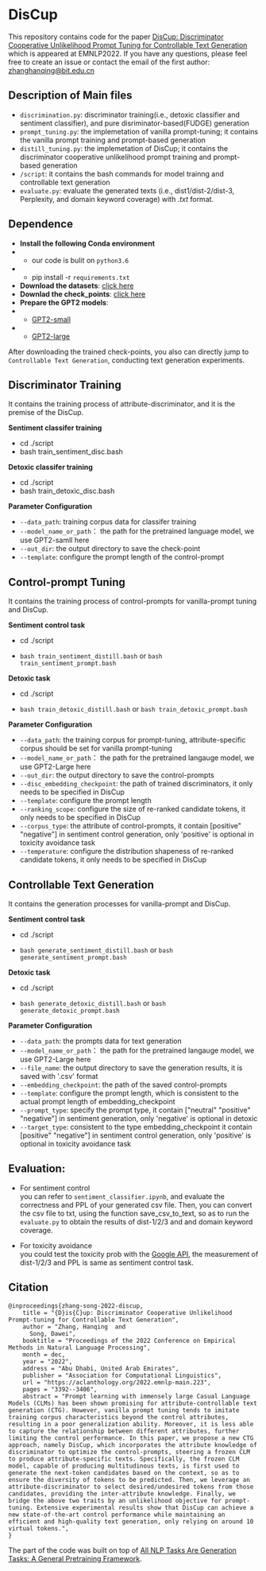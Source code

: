 
# DisCup
This repository contains code for the paper [DisCup: Discriminator Cooperative Unlikelihood Prompt Tuning for Controllable Text Generation](https://arxiv.org/abs/2210.09551) which is appeared at EMNLP2022. If you have any questions, please feel free to create an issue or contact the email of the first author: zhanghanqing@bit.edu.cn

## Description of Main files 
- `discrimination.py`: discriminator training(i.e., detoxic classifier and sentiment classifier), and pure disriminator-based(FUDGE) generation
- `prompt_tuning.py`: the implemetation of vanilla prompt-tuning; it contains the vanilla prompt training and prompt-based generation
- `distill_tuning.py`: the implemetation of DisCup; it contains the discriminator cooperative unlikelihood prompt training and prompt-based generation
- `/script`: it contains the bash commands for model trainng and controllable text generation
- `evaluate.py`: evaluate the generated texts (i.e., dist1/dist-2/dist-3, Perplexity, and domain keyword coverage) with *.txt* format.


## Dependence

- **Install the following Conda environment**
- - our code is bulit on `python3.6`
- - pip install -r `requirements.txt`
- **Download the datasets**: [click here](https://drive.google.com/file/d/1jeBGqImwkGJhEELDMUbIP4n0nAbR58Ox/view?usp=sharing)
- **Downlad the check_points**: [click here](https://drive.google.com/file/d/1k4qSpYhuS1SYWL0SVmQ6CuSH_PdAYjdc/view?usp=sharing)
- **Prepare the GPT2 models**:
- - [GPT2-small](https://huggingface.co/gpt2)
- - [GPT2-large](https://huggingface.co/gpt2-large)

After downloading the trained check-points, you also can directly jump to `Controllable Text Generation`, conducting text generation experiments.

## Discriminator Training
It contains the training process of attribute-discriminator, and it is the premise of the DisCup.


**Sentiment classifer training**
- cd ./script
- bash train_sentiment_disc.bash

**Detoxic classifer training**
- cd ./script
- bash train_detoxic_disc.bash

**Parameter Configuration** 
- `--data_path`: training corpus data for classifer training
- `--model_name_or_path`： the path for the pretrained language model, we use GPT2-samll here
- `--out_dir`: the output directory  to save the check-point
- `--template`: configure the prompt length of the control-prompt


## Control-prompt Tuning

It contains the training process of control-prompts for vanilla-prompt tuning and DisCup.

**Sentiment control task**
- cd ./script

- `bash train_sentiment_distill.bash` or `bash train_sentiment_prompt.bash`

**Detoxic task**
- cd ./script

- `bash train_detoxic_distill.bash` or `bash train_detoxic_prompt.bash`

**Parameter Configuration**

- `--data_path`:  the training corpus for prompt-tuning, attribute-specific corpus should  be set for vanilla prompt-tuning  
- `--model_name_or_path`： the path for the pretrained langauge model, we use GPT2-Large here
- `--out_dir`: the output directory to save the control-prompts
- `--disc_embedding_checkpoint`: the path of trained discriminators, it only needs to be specified in DisCup
- `--template`: configure the prompt length
- `--ranking_scope`: configure the size of re-ranked candidate tokens, it only needs to be specified in DisCup
- `--corpus_type`: the attribute of control-prompts, it contain [positive" "negative"] in sentiment control generation, only 'positive' is optional in toxicity avoidance task
- `--temperature`: configure the distribution shapeness of re-ranked candidate tokens, it only needs to be specified in DisCup


## Controllable Text Generation
It contains the generation processes for vanilla-prompt and DisCup.


**Sentiment control task**
- cd ./script

- `bash generate_sentiment_distill.bash` or `bash generate_sentiment_prompt.bash`

**Detoxic task**
- cd ./script

- `bash generate_detoxic_distill.bash` or `bash generate_detoxic_prompt.bash`


**Parameter Configuration**

- `--data_path`:  the prompts data for text generation
- `--model_name_or_path`： the path for the pretrained langauge model, we use GPT2-Large here
- `--file_name`: the output directory to save the generation results, it is saved with '.csv' format
- `--embedding_checkpoint`: the path of the saved control-prompts
- `--template`: configure the prompt length, which is consistent to the actual prompt length of embedding_checkpoint
- `--prompt_type`: specify the prompt type, it contain ["neutral" "positive" "negative"] in sentiment generation, only 'negative' is  optional in detoxic
- `--target_type`: consistent to the type embedding_checkpoint it contain [positive" "negative"] in sentiment control generation, only 'positive' is optional in toxicity avoidance task


## Evaluation:
- For sentiment control \
  you can refer to `sentiment_classifier.ipynb`, and evaluate the correctness and PPL of your generated csv file. Then, you can convert the csv file to txt, using the function save_csv_to_text, so as to run the `evaluate.py` to obtain the results of dist-1/2/3 and and domain keyword coverage.

- For toxicity avoidance \
  you could test the toxicity prob with the [Google API](https://perspectiveapi.com/), the measurement of dist-1/2/3 and  PPL is same as sentiment control task.

## Citation
```
@inproceedings{zhang-song-2022-discup,
    title = "{D}is{C}up: Discriminator Cooperative Unlikelihood Prompt-tuning for Controllable Text Generation",
    author = "Zhang, Hanqing  and
      Song, Dawei",
    booktitle = "Proceedings of the 2022 Conference on Empirical Methods in Natural Language Processing",
    month = dec,
    year = "2022",
    address = "Abu Dhabi, United Arab Emirates",
    publisher = "Association for Computational Linguistics",
    url = "https://aclanthology.org/2022.emnlp-main.223",
    pages = "3392--3406",
    abstract = "Prompt learning with immensely large Casual Language Models (CLMs) has been shown promising for attribute-controllable text generation (CTG). However, vanilla prompt tuning tends to imitate training corpus characteristics beyond the control attributes, resulting in a poor generalization ability. Moreover, it is less able to capture the relationship between different attributes, further limiting the control performance. In this paper, we propose a new CTG approach, namely DisCup, which incorporates the attribute knowledge of discriminator to optimize the control-prompts, steering a frozen CLM to produce attribute-specific texts. Specifically, the frozen CLM model, capable of producing multitudinous texts, is first used to generate the next-token candidates based on the context, so as to ensure the diversity of tokens to be predicted. Then, we leverage an attribute-discriminator to select desired/undesired tokens from those candidates, providing the inter-attribute knowledge. Finally, we bridge the above two traits by an unlikelihood objective for prompt-tuning. Extensive experimental results show that DisCup can achieve a new state-of-the-art control performance while maintaining an efficient and high-quality text generation, only relying on around 10 virtual tokens.",
}
```

The part of the code was built on top of [All NLP Tasks Are Generation Tasks: A General Pretraining Framework](https://github.com/THUDM/P-tuning).
